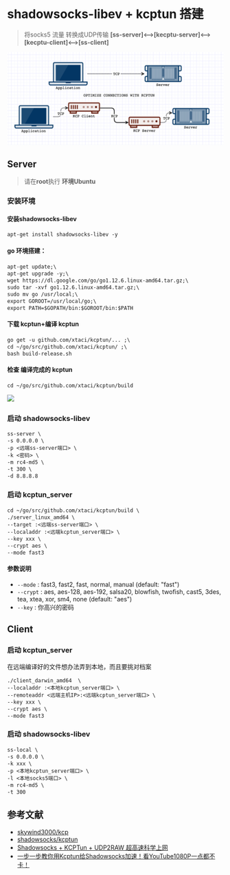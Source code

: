 # shadowsocks-libev + kcptun 搭建
> 将socks5 流量 转换成UDP传输
**[ss-server]<-->[kecptu-server]<-->[kecptu-client]<-->[ss-client]**

![](image/kcptun.png)

## Server
> 请在**root**执行
> **环境Ubuntu**

### 安装环境
#### 安装shadowsocks-libev
```
apt-get install shadowsocks-libev -y
```

#### go 环境搭建：
```
apt-get update;\
apt-get upgrade -y;\
wget https://dl.google.com/go/go1.12.6.linux-amd64.tar.gz;\
sudo tar -xvf go1.12.6.linux-amd64.tar.gz;\
sudo mv go /usr/local;\
export GOROOT=/usr/local/go;\
export PATH=$GOPATH/bin:$GOROOT/bin:$PATH
```

#### 下载 kcptun+编译 kcptun
```
go get -u github.com/xtaci/kcptun/... ;\
cd ~/go/src/github.com/xtaci/kcptun/ ;\
bash build-release.sh
```
#### 检查 编译完成的 kcptun
```
cd ~/go/src/github.com/xtaci/kcptun/build
```
![](https://i.imgur.com/XiehYUj.png)


### 启动 shadowsocks-libev
```
ss-server \
-s 0.0.0.0 \
-p <远端ss-server端口> \
-k <密码> \
-m rc4-md5 \
-t 300 \
-d 8.8.8.8
```

### 启动 kcptun_server
```
cd ~/go/src/github.com/xtaci/kcptun/build \
./server_linux_amd64 \
--target :<远端ss-server端口> \
--localaddr :<远端kcptun_server端口> \
--key xxx \
--crypt aes \
--mode fast3
```
#### 参数说明
* `--mode` : fast3, fast2, fast, normal, manual (default: "fast")
* `--crypt` : aes, aes-128, aes-192, salsa20, blowfish, twofish, cast5, 3des, tea, xtea, xor, sm4, none (default: "aes")
* `--key` : 你高兴的密码

## Client

### 启动 kcptun_server
在远端编译好的文件想办法弄到本地，而且要挑对档案
```
./client_darwin_amd64  \
--localaddr :<本地kcptun_server端口> \
--remoteaddr <远端主机IP>:<远端kcptun_server端口> \
--key xxx \
--crypt aes \
--mode fast3
```

### 启动 shadowsocks-libev
```
ss-local \
-s 0.0.0.0 \
-k xxx \
-p <本地kcptun_server端口> \
-l <本地socks5端口> \
-m rc4-md5 \
-t 300
```



## 参考文献
* [skywind3000/kcp](https://github.com/skywind3000/kcp)
* [shadowsocks/kcptun](https://github.com/shadowsocks/kcptun)
* [Shadowsocks + KCPTun + UDP2RAW 超高速科学上网](https://www.lijingquan.net/index.php/2018/08/27/shadowsocks-kcptun-udp2raw-%E8%B6%85%E9%AB%98%E9%80%9F%E7%A7%91%E5%AD%A6%E4%B8%8A%E7%BD%91/)
* [一步一步教你用Kcptun给Shadowsocks加速！看YouTube1080P一点都不卡！](https://www.gblm.net/209.html)
